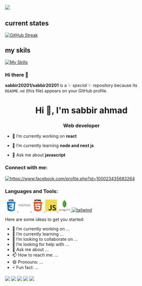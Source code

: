 ![](https://media.licdn.com/dms/image/D5616AQHGoKPnnrOh2w/profile-displaybackgroundimage-shrink_350_1400/0/1702121479337?e=1707350400&v=beta&t=9hmEnP-_aPwOUkeniBhWeUN8SAJmraP4Yu6PQCZZ4YI)
## current states
[![GitHub Streak](https://github-readme-streak-stats.herokuapp.com?user=sabbir20201&theme=dark&border_radius=4.6)](https://git.io/streak-stats)

## my skils
[![My Skills](https://skillicons.dev/icons?i=aws,gcp,azure,react,vue,flutter&perline=3)](https://skillicons.dev)

### Hi there 👋

**sabbir20201/sabbir20201** is a ✨ _special_ ✨ repository because its `README.md` (this file) appears on your GitHub profile.

<h1 align="center">Hi 👋, I'm sabbir ahmad</h1>
<h3 align="center">Web developer</h3>

- 🔭 I’m currently working on **react**

- 🌱 I’m currently learning **node and next js**

- 💬 Ask me about **javascript**

<h3 align="left">Connect with me:</h3>
<p align="left">
<a href="https://fb.com/https://www.facebook.com/profile.php?id=100023435683264" target="blank"><img align="center" src="https://raw.githubusercontent.com/rahuldkjain/github-profile-readme-generator/master/src/images/icons/Social/facebook.svg" alt="https://www.facebook.com/profile.php?id=100023435683264" height="30" width="40" /></a>
</p>

<h3 align="left">Languages and Tools:</h3>
<p align="left"> <a href="https://www.w3schools.com/css/" target="_blank" rel="noreferrer"> <img src="https://raw.githubusercontent.com/devicons/devicon/master/icons/css3/css3-original-wordmark.svg" alt="css3" width="40" height="40"/> </a> <a href="https://expressjs.com" target="_blank" rel="noreferrer"> <img src="https://raw.githubusercontent.com/devicons/devicon/master/icons/express/express-original-wordmark.svg" alt="express" width="40" height="40"/> </a> <a href="https://www.w3.org/html/" target="_blank" rel="noreferrer"> <img src="https://raw.githubusercontent.com/devicons/devicon/master/icons/html5/html5-original-wordmark.svg" alt="html5" width="40" height="40"/> </a> <a href="https://developer.mozilla.org/en-US/docs/Web/JavaScript" target="_blank" rel="noreferrer"> <img src="https://raw.githubusercontent.com/devicons/devicon/master/icons/javascript/javascript-original.svg" alt="javascript" width="40" height="40"/> </a> <a href="https://www.mongodb.com/" target="_blank" rel="noreferrer"> <img src="https://raw.githubusercontent.com/devicons/devicon/master/icons/mongodb/mongodb-original-wordmark.svg" alt="mongodb" width="40" height="40"/> </a> <a href="https://tailwindcss.com/" target="_blank" rel="noreferrer"> <img src="https://www.vectorlogo.zone/logos/tailwindcss/tailwindcss-icon.svg" alt="tailwind" width="40" height="40"/> </a> </p>



Here are some ideas to get you started:

- 🔭 I’m currently working on ...
- 🌱 I’m currently learning ...
- 👯 I’m looking to collaborate on ...
- 🤔 I’m looking for help with ...
- 💬 Ask me about ...
- 📫 How to reach me: ...
- 😄 Pronouns: ...
- ⚡ Fun fact: ...

![](http://github-profile-summary-cards.vercel.app/api/cards/profile-details?username=sabbir20201&theme=dark)
![](http://github-profile-summary-cards.vercel.app/api/cards/repos-per-language?username=sabbir20201&theme=dark)
![](http://github-profile-summary-cards.vercel.app/api/cards/most-commit-language?username=sabbir20201&theme=dark)
![](http://github-profile-summary-cards.vercel.app/api/cards/stats?username=sabbir20201&theme=dark)
![](http://github-profile-summary-cards.vercel.app/api/cards/productive-time?username=sabbir20201&theme=dark&utcOffset=8)
